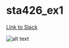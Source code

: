 # sta426_ex1

[Link to Slack](https://sta426hs2018.slack.com/messages/CCTC7M2BV/)


![alt text](https://blog.ferienparkspecials.de/wp-content/uploads/sites/16/2015/02/alpen.jpg)
